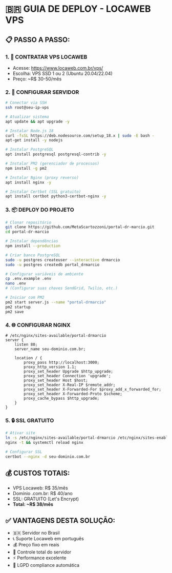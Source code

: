 # 🇧🇷 GUIA DE DEPLOY - LOCAWEB VPS

## 📋 PASSO A PASSO:

### 1. 🛒 CONTRATAR VPS LOCAWEB
- Acesse: https://www.locaweb.com.br/vps/
- Escolha: VPS SSD 1 ou 2 (Ubuntu 20.04/22.04)
- Preço: ~R$ 30-50/mês

### 2. 🔧 CONFIGURAR SERVIDOR
```bash
# Conectar via SSH
ssh root@seu-ip-vps

# Atualizar sistema
apt update && apt upgrade -y

# Instalar Node.js 18
curl -fsSL https://deb.nodesource.com/setup_18.x | sudo -E bash -
apt-get install -y nodejs

# Instalar PostgreSQL
apt install postgresql postgresql-contrib -y

# Instalar PM2 (gerenciador de processos)
npm install -g pm2

# Instalar Nginx (proxy reverso)
apt install nginx -y

# Instalar Certbot (SSL gratuito)
apt install certbot python3-certbot-nginx -y
```

### 3. 📦 DEPLOY DO PROJETO
```bash
# Clonar repositório
git clone https://github.com/MetaScartozzoni/portal-dr-marcio.git
cd portal-dr-marcio

# Instalar dependências
npm install --production

# Criar banco PostgreSQL
sudo -u postgres createuser --interactive drmarcio
sudo -u postgres createdb portal_drmarcio

# Configurar variáveis de ambiente
cp .env.example .env
nano .env
# (Configurar suas chaves SendGrid, Twilio, etc.)

# Iniciar com PM2
pm2 start server.js --name "portal-drmarcio"
pm2 startup
pm2 save
```

### 4. 🌐 CONFIGURAR NGINX
```nginx
# /etc/nginx/sites-available/portal-drmarcio
server {
    listen 80;
    server_name seu-dominio.com.br;

    location / {
        proxy_pass http://localhost:3000;
        proxy_http_version 1.1;
        proxy_set_header Upgrade $http_upgrade;
        proxy_set_header Connection 'upgrade';
        proxy_set_header Host $host;
        proxy_set_header X-Real-IP $remote_addr;
        proxy_set_header X-Forwarded-For $proxy_add_x_forwarded_for;
        proxy_set_header X-Forwarded-Proto $scheme;
        proxy_cache_bypass $http_upgrade;
    }
}
```

### 5. 🔒 SSL GRATUITO
```bash
# Ativar site
ln -s /etc/nginx/sites-available/portal-drmarcio /etc/nginx/sites-enabled/
nginx -t && systemctl reload nginx

# Configurar SSL
certbot --nginx -d seu-dominio.com.br
```

## 💰 CUSTOS TOTAIS:
- VPS Locaweb: R$ 35/mês
- Domínio .com.br: R$ 40/ano  
- SSL: GRATUITO (Let's Encrypt)
- **Total: ~R$ 38/mês**

## ✅ VANTAGENS DESTA SOLUÇÃO:
- 🇧🇷 Servidor no Brasil
- 📞 Suporte Locaweb em português
- 💰 Preço fixo em reais
- 🔧 Controle total do servidor
- ⚡ Performance excelente
- 🏥 LGPD compliance automática
